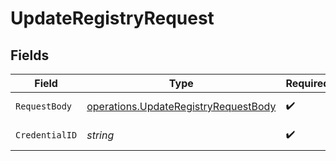 # UpdateRegistryRequest


## Fields

| Field                                                                                        | Type                                                                                         | Required                                                                                     | Description                                                                                  | Example                                                                                      |
| -------------------------------------------------------------------------------------------- | -------------------------------------------------------------------------------------------- | -------------------------------------------------------------------------------------------- | -------------------------------------------------------------------------------------------- | -------------------------------------------------------------------------------------------- |
| `RequestBody`                                                                                | [operations.UpdateRegistryRequestBody](../../models/operations/updateregistryrequestbody.md) | :heavy_check_mark:                                                                           | Request body                                                                                 |                                                                                              |
| `CredentialID`                                                                               | *string*                                                                                     | :heavy_check_mark:                                                                           | N/A                                                                                          | example-credentials                                                                          |